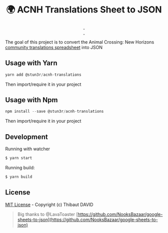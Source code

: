 <h1 align="center" >🌍 ACNH Translations Sheet to JSON</h1>

<p align="center">  
<a href="https://david-dm.org/Stun3R/acnh-translations">  
    <img alt="" src="https://david-dm.org/Stun3R/acnh-translations/status.svg?style=flat-square">  
</a>  
<a href="https://prettier.io/">  
    <img alt="" src="https://img.shields.io/badge/code_style-prettier-ff69b4.svg?style=flat-square">  
</a> 
<br>  
<a href="https://npmjs.com/package/@stun3r/acnh-translations">  
    <img alt="" src="https://img.shields.io/npm/v/@stun3r/acnh-translations/latest.svg?style=flat-square">  
</a>  
<a href="https://npmjs.com/package/@stun3r/acnh-translations">  
    <img alt="" src="https://img.shields.io/npm/dt/@stun3r/acnh-translations.svg?style=flat-square">  
</a>  
</p>  
  
  The goal of this project is to convert the Animal Crossing: New Horizons [community translations spreadsheet](https://docs.google.com/spreadsheets/d/1BjqVeqIrfEezvyrWLUrwMjmK_UbY2LXkZ12mttamTtk/edit#gid=425952045) into JSON

## Usage with Yarn

```javascript
yarn add @stun3r/acnh-translations
```

Then import/require it in your project

## Usage with Npm

```javascript
npm install --save @stun3r/acnh-translations
```

Then import/require it in your project

## Development

Running with watcher

```bash
$ yarn start
```

Running build:

```bash
$ yarn build
```

## License

[MIT License](./LICENSE) - Copyright (c) Thibaut DAVID

> Big thanks to @LavaToaster
> [https://github.com/NooksBazaar/google-sheets-to-json](https://github.com/NooksBazaar/google-sheets-to-json)
